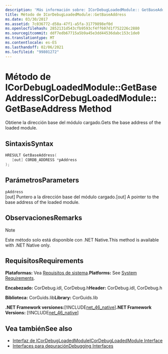 ```yaml
---
description: 'Más información sobre: ICorDebugLoadedModule:: GetBaseAddress ((método)'
title: Método de ICorDebugLoadedModule::GetBaseAddress
ms.date: 03/30/2017
ms.assetid: 7c036772-d58a-47f1-a5fa-31779898ef0d
ms.openlocfilehash: 2852131d543cfb9593cf4ff607d1f752226c2880
ms.sourcegitcommit: ddf7edb67715a5b9a45e3dd44536dabc153c1de0
ms.translationtype: MT
ms.contentlocale: es-ES
ms.lasthandoff: 02/06/2021
ms.locfileid: "99801272"
---
```

# <a name="icordebugloadedmodulegetbaseaddress-method"></a><span data-ttu-id="cf65b-103">Método de ICorDebugLoadedModule::GetBaseAddress</span><span class="sxs-lookup"><span data-stu-id="cf65b-103">ICorDebugLoadedModule::GetBaseAddress Method</span></span>

<span data-ttu-id="cf65b-104">Obtiene la dirección base del módulo cargado.</span><span class="sxs-lookup"><span data-stu-id="cf65b-104">Gets the base address of the loaded module.</span></span>  
  
## <a name="syntax"></a><span data-ttu-id="cf65b-105">Sintaxis</span><span class="sxs-lookup"><span data-stu-id="cf65b-105">Syntax</span></span>  
  
```cpp  
HRESULT GetBaseAddress(  
   [out] CORDB_ADDRESS *pAddress  
);  
```  
  
## <a name="parameters"></a><span data-ttu-id="cf65b-106">Parámetros</span><span class="sxs-lookup"><span data-stu-id="cf65b-106">Parameters</span></span>  

 `pAddress`  
 <span data-ttu-id="cf65b-107">[out] Puntero a la dirección base del módulo cargado.</span><span class="sxs-lookup"><span data-stu-id="cf65b-107">[out] A pointer to the base address of the loaded module.</span></span>  
  
## <a name="remarks"></a><span data-ttu-id="cf65b-108">Observaciones</span><span class="sxs-lookup"><span data-stu-id="cf65b-108">Remarks</span></span>  
  
> [!NOTE]
> <span data-ttu-id="cf65b-109">Este método solo está disponible con .NET Native.</span><span class="sxs-lookup"><span data-stu-id="cf65b-109">This method is available with .NET Native only.</span></span>  
  
## <a name="requirements"></a><span data-ttu-id="cf65b-110">Requisitos</span><span class="sxs-lookup"><span data-stu-id="cf65b-110">Requirements</span></span>  

 <span data-ttu-id="cf65b-111">**Plataformas:** Vea [Requisitos de sistema](../../get-started/system-requirements.md).</span><span class="sxs-lookup"><span data-stu-id="cf65b-111">**Platforms:** See [System Requirements](../../get-started/system-requirements.md).</span></span>  
  
 <span data-ttu-id="cf65b-112">**Encabezado:** CorDebug.idl, CorDebug.h</span><span class="sxs-lookup"><span data-stu-id="cf65b-112">**Header:** CorDebug.idl, CorDebug.h</span></span>  
  
 <span data-ttu-id="cf65b-113">**Biblioteca:** CorGuids.lib</span><span class="sxs-lookup"><span data-stu-id="cf65b-113">**Library:** CorGuids.lib</span></span>  
  
 <span data-ttu-id="cf65b-114">**.NET Framework versiones:**[!INCLUDE[net_46_native](../../../../includes/net-46-native-md.md)]</span><span class="sxs-lookup"><span data-stu-id="cf65b-114">**.NET Framework Versions:** [!INCLUDE[net_46_native](../../../../includes/net-46-native-md.md)]</span></span>  
  
## <a name="see-also"></a><span data-ttu-id="cf65b-115">Vea también</span><span class="sxs-lookup"><span data-stu-id="cf65b-115">See also</span></span>

- [<span data-ttu-id="cf65b-116">Interfaz de ICorDebugLoadedModule</span><span class="sxs-lookup"><span data-stu-id="cf65b-116">ICorDebugLoadedModule Interface</span></span>](icordebugloadedmodule-interface.md)
- [<span data-ttu-id="cf65b-117">Interfaces para depuración</span><span class="sxs-lookup"><span data-stu-id="cf65b-117">Debugging Interfaces</span></span>](debugging-interfaces.md)
